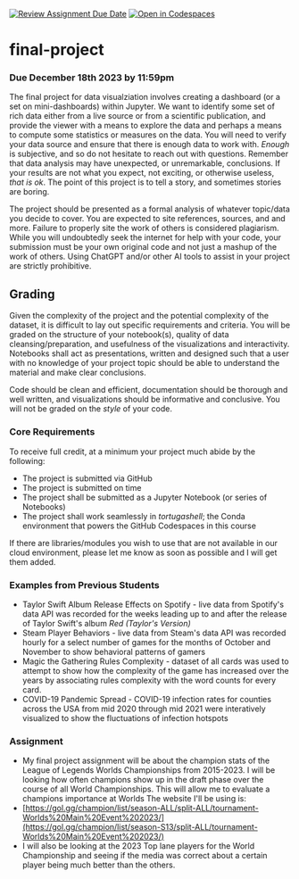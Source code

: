 [![Review Assignment Due Date](https://classroom.github.com/assets/deadline-readme-button-24ddc0f5d75046c5622901739e7c5dd533143b0c8e959d652212380cedb1ea36.svg)](https://classroom.github.com/a/eLiwy0Fg)
[![Open in Codespaces](https://classroom.github.com/assets/launch-codespace-7f7980b617ed060a017424585567c406b6ee15c891e84e1186181d67ecf80aa0.svg)](https://classroom.github.com/open-in-codespaces?assignment_repo_id=12873034)
# final-project

### Due December 18th 2023 by 11:59pm

The final project for data visualziation involves creating a dashboard (or a set on mini-dashboards) within Jupyter. We want to identify some set of rich data either from a live source or from a scientific publication, and provide the viewer with a means to explore the data and perhaps a means to compute some statistics or measures on the data. You will need to verify your data source and ensure that there is enough data to work with. *Enough* is subjective, and so do not hesitate to reach out with questions. Remember that data analysis may have unexpected, or unremarkable, conclusions. If your results are not what you expect, not exciting, or otherwise useless, *that is ok*. The point of this project is to tell a story, and sometimes stories are boring.

The project should be presented as a formal analysis of whatever topic/data you decide to cover. You are expected to site references, sources, and and more. Failure to properly site the work of others is considered plagiarism. While you will undoubtedly seek the internet for help with your code, your submission must be your own original code and not just a mashup of the work of others. Using ChatGPT and/or other AI tools to assist in your project are strictly prohibitive.

## Grading

Given the complexity of the project and the potential complexity of the dataset, it is difficult to lay out specific requirements and criteria. You will be graded on the structure of your notebook(s), quality of data cleansing/preparation, and usefulness of the visualizations and interactivity. Notebooks shall act as presentations, written and designed such that a user with no knowledge of your project topic should be able to understand the material and make clear conclusions.

Code should be clean and efficient, documentation should be thorough and well written, and visualizations should be informative and conclusive. You will not be graded on the *style* of your code.

### Core Requirements

To receive full credit, at a minimum your project much abide by the following:

* The project is submitted via GitHub
* The project is submitted on time
* The project shall be submitted as a Jupyter Notebook (or series of Notebooks)
* The project shall work seamlessly in *tortugashell*; the Conda environment that powers the GitHub Codespaces in this course

If there are libraries/modules you wish to use that are not available in our cloud environment, please let me know as soon as possible and I will get them added.

### Examples from Previous Students

* Taylor Swift Album Release Effects on Spotify - live data from Spotify's data API was recorded for the weeks leading up to and after the release of Taylor Swift's album *Red (Taylor's Version)*
* Steam Player Behaviors - live data from Steam's data API was recorded hourly for a select number of games for the months of October and November to show behavioral patterns of gamers
* Magic the Gathering Rules Complexity - dataset of all cards was used to attempt to show how the complexity of the game has increased over the years by associating rules complexity with the word counts for every card.
* COVID-19 Pandemic Spread - COVID-19 infection rates for counties across the USA from mid 2020 through mid 2021 were interatively visualized to show the fluctuations of infection hotspots

### Assignment
* My final project assignment will be about the champion stats of the League of Legends Worlds Championships from 2015-2023. I will be looking how often champions show up in the draft phase over the course of all World Championships. This will allow me to evaluate a champions importance at Worlds The website I'll be using is:
* [https://gol.gg/champion/list/season-ALL/split-ALL/tournament-Worlds%20Main%20Event%202023/](https://gol.gg/champion/list/season-S13/split-ALL/tournament-Worlds%20Main%20Event%202023/)
* I will also be looking at the 2023 Top lane players for the World Championship and seeing if the media was correct about a certain player being much better than the others.  
